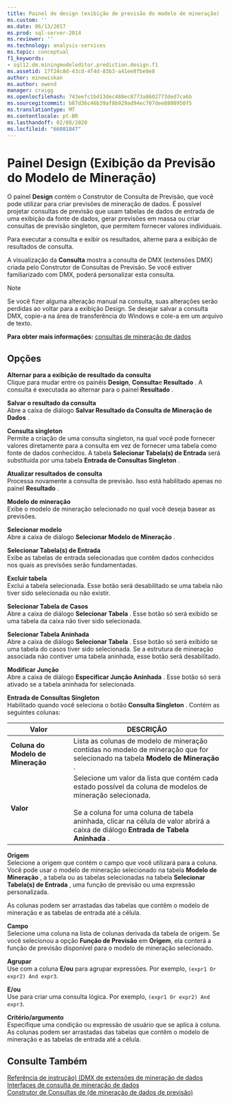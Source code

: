 ```yaml
---
title: Painel de design (exibição de previsão do modelo de mineração) | Microsoft Docs
ms.custom: ''
ms.date: 06/13/2017
ms.prod: sql-server-2014
ms.reviewer: ''
ms.technology: analysis-services
ms.topic: conceptual
f1_keywords:
- sql12.dm.miningmodeleditor.prediction.design.f1
ms.assetid: 17f24c8d-43cd-4f4d-83b3-a41ee8fbe8e8
author: minewiskan
ms.author: owend
manager: craigg
ms.openlocfilehash: 743eefc1bd13dec480ec8773a8602773ded7ca6b
ms.sourcegitcommit: b87d36c46b39af8b929ad94ec707dee8800950f5
ms.translationtype: MT
ms.contentlocale: pt-BR
ms.lasthandoff: 02/08/2020
ms.locfileid: "66081847"
---
```

# <a name="design-pane-mining-model-prediction-view"></a>Painel Design (Exibição da Previsão do Modelo de Mineração)
  O painel **Design** contém o Construtor de Consulta de Previsão, que você pode utilizar para criar previsões de mineração de dados. É possível projetar consultas de previsão que usam tabelas de dados de entrada de uma exibição da fonte de dados, gerar previsões em massa ou criar consultas de previsão singleton, que permitem fornecer valores individuais.  
  
 Para executar a consulta e exibir os resultados, alterne para a exibição de resultados de consulta.  
  
 A visualização da **Consulta** mostra a consulta de DMX (extensões DMX) criada pelo Construtor de Consultas de Previsão. Se você estiver familiarizado com DMX, poderá personalizar esta consulta.  
  
> [!NOTE]  
>  Se você fizer alguma alteração manual na consulta, suas alterações serão perdidas ao voltar para a exibição Design. Se desejar salvar a consulta DMX, copie-a na área de transferência do Windows e cole-a em um arquivo de texto.  
  
 **Para obter mais informações:** [consultas de mineração de dados](data-mining/data-mining-queries.md)  
  
## <a name="options"></a>Opções  
 **Alternar para a exibição de resultado da consulta**  
 Clique para mudar entre os painéis **Design**, **Consulta**e **Resultado** . A consulta é executada ao alternar para o painel **Resultado** .  
  
 **Salvar o resultado da consulta**  
 Abre a caixa de diálogo **Salvar Resultado da Consulta de Mineração de Dados** .  
  
 **Consulta singleton**  
 Permite a criação de uma consulta singleton, na qual você pode fornecer valores diretamente para a consulta em vez de fornecer uma tabela como fonte de dados conhecidos. A tabela **Selecionar Tabela(s) de Entrada** será substituída por uma tabela **Entrada de Consultas Singleton** .  
  
 **Atualizar resultados de consulta**  
 Processa novamente a consulta de previsão. Isso está habilitado apenas no painel **Resultado** .  
  
 **Modelo de mineração**  
 Exibe o modelo de mineração selecionado no qual você deseja basear as previsões.  
  
 **Selecionar modelo**  
 Abre a caixa de diálogo **Selecionar Modelo de Mineração** .  
  
 **Selecionar Tabela(s) de Entrada**  
 Exibe as tabelas de entrada selecionadas que contêm dados conhecidos nos quais as previsões serão fundamentadas.  
  
 **Excluir tabela**  
 Exclui a tabela selecionada. Esse botão será desabilitado se uma tabela não tiver sido selecionada ou não existir.  
  
 **Selecionar Tabela de Casos**  
 Abre a caixa de diálogo **Selecionar Tabela** . Esse botão só será exibido se uma tabela da caixa não tiver sido selecionada.  
  
 **Selecionar Tabela Aninhada**  
 Abre a caixa de diálogo **Selecionar Tabela** . Esse botão só será exibido se uma tabela do casos tiver sido selecionada. Se a estrutura de mineração associada não contiver uma tabela aninhada, esse botão será desabilitado.  
  
 **Modificar Junção**  
 Abre a caixa de diálogo **Especificar Junção Aninhada** . Esse botão só será ativado se a tabela aninhada for selecionada.  
  
 **Entrada de Consultas Singleton**  
 Habilitado quando você seleciona o botão **Consulta Singleton** . Contém as seguintes colunas:  
  
|Valor|DESCRIÇÃO|  
|-----------|-----------------|  
|**Coluna do Modelo de Mineração**|Lista as colunas de modelo de mineração contidas no modelo de mineração que for selecionado na tabela **Modelo de Mineração** .|  
|**Valor**|Selecione um valor da lista que contém cada estado possível da coluna de modelos de mineração selecionada.<br /><br /> Se a coluna for uma coluna de tabela aninhada, clicar na célula de valor abrirá a caixa de diálogo **Entrada de Tabela Aninhada** .|  
  
 **Origem**  
 Selecione a origem que contém o campo que você utilizará para a coluna. Você pode usar o modelo de mineração selecionado na tabela **Modelo de Mineração** , a tabela ou as tabelas selecionadas na tabela **Selecionar Tabela(s) de Entrada** , uma função de previsão ou uma expressão personalizada.  
  
 As colunas podem ser arrastadas das tabelas que contêm o modelo de mineração e as tabelas de entrada até a célula.  
  
 **Campo**  
 Selecione uma coluna na lista de colunas derivada da tabela de origem. Se você selecionou a opção **Função de Previsão** em **Origem**, ela conterá a função de previsão disponível para o modelo de mineração selecionado.  
  
 **Agrupar**  
 Use com a coluna **E/ou** para agrupar expressões. Por exemplo, `(expr1 Or expr2) And expr3`.  
  
 **E/ou**  
 Use para criar uma consulta lógica. Por exemplo, `(expr1 Or expr2) And expr3`.  
  
 **Critério/argumento**  
 Especifique uma condição ou expressão de usuário que se aplica à coluna. As colunas podem ser arrastadas das tabelas que contêm o modelo de mineração e as tabelas de entrada até a célula.  
  
## <a name="see-also"></a>Consulte Também  
 [Referência de instrução&#41; &#40;DMX de extensões de mineração de dados](/sql/dmx/data-mining-extensions-dmx-statements)   
 [Interfaces de consulta de mineração de dados](data-mining/data-mining-query-tools.md)   
 [Construtor de Consultas de &#40;de mineração de dados de previsão&#41;](prediction-query-builder-data-mining.md)  
  
  
